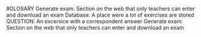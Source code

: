 #GLOSARY
Generate exam: Section on the web that only teachers can enter and download an exam
Database: A place were a lot of exercises are stored
QUESTION: An excersice with a correspondent answer
Generate exam: Section on the web that only teachers can enter and download an exam

